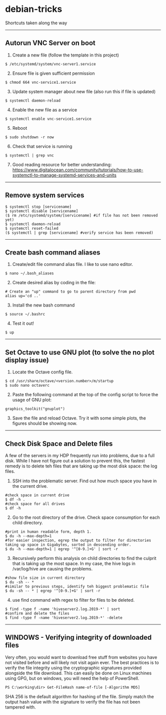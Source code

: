 # debian-tricks
Shortcuts taken along the way

---

## Autorun VNC Server on boot
1. Create a new file (follow the template in this project)
```
$ /etc/systemd/system/vnc-server1.service
```
2. Ensure file is given sufficient permission
```
$ chmod 664 vnc-service1.service
```
3. Update system manager about new file (also run this if file is updated)
```
$ systemctl daemon-reload
```
4. Enable the new file as a service
```
$ systemctl enable vnc-service1.service
```
5. Reboot
```
$ sudo shutdown -r now
```
6. Check that service is running
```
$ systemctl | grep vnc
```
7. Good reading resource for better understanding: 
https://www.digitalocean.com/community/tutorials/how-to-use-systemctl-to-manage-systemd-services-and-units

---

## Remove system services
```
$ systemctl stop [servicename]
$ systemctl disable [servicename]
($ rm /etc/systemd/system/[servicename] #if file has not been removed yet)
$ systemctl daemon-reload
$ systemctl reset-failed
($ systemctl | grep [servicename] #verify service has been removed)
```

---

## Create bash command aliases
1. Create/edit file command alias file. I like to use nano editor.
```
$ nano ~/.bash_aliases
```
2. Create desired alias by coding in the file:
```
# Create an "up" command to go to parent directory from pwd
alias up='cd ..'
```
3. Install the new bash command
```
$ source ~/.bashrc
```
4. Test it out!
```
$ up
```

---

## Set Octave to use GNU plot (to solve the no plot display issue)
1. Locate the Octave config file.
```
$ cd /usr/share/octave/<version.number>/m/startup
$ sudo nano octaverc
```
2. Paste the following command at the top of the config script to force the usage of GNU plot:
```
graphics_toolkit("gnuplot")
```
3. Save the file and reload Octave. Try it with some simple plots, the figures should be showing now.

---

## Check Disk Space and Delete files

A few of the servers in my HDP frequently run into problems, due to a full disk. While I have not figure out a solution to prevent this, the fastest remedy is to delete teh files that are taking up the most disk space: the log files.

1. SSH into the problematic server. Find out how much space you have in the current drive.
```
#check space in current drive
$ df -h .
#check space for all drives
$ df -h
```
2. Go to the root directory of the drive. Check space consumption for each child directory.
```
#print in human readable form, depth 1.
$ du -h --max-depth=1
#for easier inspection, egrep the output to filter for directories taking up space in Gigabytes, sorted in descending order.
$ du -h --max-depth=1 | egrep '^[0-9.]+G' | sort -r
```
3. Recursively perform this analysis on child directories to find the culprit that is taking up the most space. In my case, the hive logs in /var/log/hive are causing the problems.
```
#show file size in current directory
$ du -sh -- * 
#similar to previous steps, identify teh biggest problematic file
$ du -sh -- * | egrep '^[0-9.]+G' | sort -r
```
4. use find command with regex to filter for files to be deleted.
```
$ find -type f -name 'hiveserver2.log.2019-*' | sort
#confirm and delete the files
$ find -type f -name 'hiveserver2.log.2019-*' -delete
```

---

## WINDOWS - Verifying integrity of downloaded files

Very often, you would want to download free stuff from websites you have not visited before and will likely not visit again ever. The best practices is to verify the file integrity using the cryptographic signatures provided alongside the file download. This can easily be done on Linux machines using GPG, but on windows, you will need the help of PowerShell.

```
PS C:\working\dir> Get-FileHash name-of-file [-Algorithm MD5]
```

SHA 256 is the default algorithm for hashing of the file. Simply match the output hash value with the signature to verify the file has not been tampered with.
